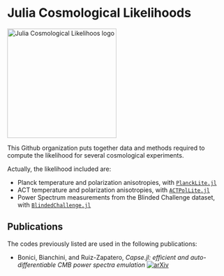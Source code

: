 # Julia Cosmological Likelihoods

<img width="250" alt="Julia Cosmological Likelihoos logo" src="https://github.com/JuliaCosmologicalLikelihoods/.github/assets/58727599/d560f15b-c030-45d6-9a46-e230a58d6510">

This Github organization puts together data and methods required to compute the likelihood for several cosmological experiments.

Actually, the likelihood included are:

- Planck temperature and polarization anisotropies, with [`PlanckLite.jl`](https://github.com/JuliaCosmologicalLikelihoods/PlanckLite.jl)
- ACT temperature and polarization anisotropies, with [`ACTPolLite.jl`](https://github.com/JuliaCosmologicalLikelihoods/ACTPolLite.jl)
- Power Spectrum measurements from the Blinded Challenge dataset, with [`BlindedChallenge.jl`](https://github.com/JuliaCosmologicalLikelihoods/BlindedChallenge.jl)

## Publications

The codes previously listed are used in the following publications:
- Bonici, Bianchini, and Ruiz-Zapatero, _Capse.jl: efficient and auto-differentiable CMB power spectra emulation_ [![arXiv](https://img.shields.io/badge/arXiv-2307.14339-b31b1b.svg)](https://arxiv.org/abs/2307.14339)
